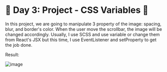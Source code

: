 
# 🎯 Day 3: Project - CSS Variables 🥁

In this project, we are going to manipulate 3 property of the image: spacing, blur, and border's color. When the user move the scrollbar, the image will be changed accordingly. Usually, I use SCSS and use variable or change them from React's JSX but this time, I use EventListener and setProperty to get the job done.

Result:

![image](https://github.com/user-attachments/assets/2cfbb58f-0c54-4655-9481-d59ae3f5470c)
